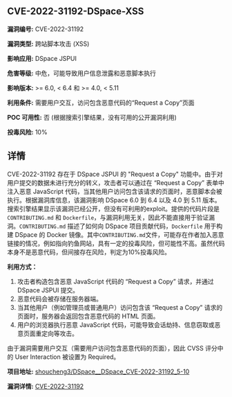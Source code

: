 ## CVE-2022-31192-DSpace-XSS

**漏洞编号:** CVE-2022-31192

**漏洞类型:** 跨站脚本攻击 (XSS)

**影响应用:** DSpace JSPUI

**危害等级:** 中危，可能导致用户信息泄露和恶意脚本执行

**影响版本:** >= 6.0, < 6.4 和 >= 4.0, < 5.11

**利用条件:** 需要用户交互，访问包含恶意代码的“Request a Copy”页面

**POC 可用性:** 否 (根据搜索引擎结果，没有可用的公开漏洞利用)

**投毒风险:** 10%

## 详情

CVE-2022-31192 存在于 DSpace JSPUI 的 "Request a Copy" 功能中。由于对用户提交的数据未进行充分的转义，攻击者可以通过在 “Request a Copy” 表单中注入恶意 JavaScript 代码，当其他用户访问包含该请求的页面时，恶意脚本会被执行。根据漏洞库信息，该漏洞影响 DSpace 6.0 到 6.4 以及 4.0 到 5.11 版本。搜索引擎结果显示该漏洞已经公开，但没有可利用的exploit。提供的代码片段是 `CONTRIBUTING.md` 和 `Dockerfile`，与漏洞利用无关，因此不能直接用于验证漏洞。`CONTRIBUTING.md` 描述了如何向 DSpace 项目贡献代码，`Dockerfile` 用于构建 DSpace 的 Docker 镜像。其中`CONTRIBUTING.md`文件，可能存在作者加入恶意链接的情况，例如指向钓鱼网站，具有一定的投毒风险，但可能性不高。虽然代码本身不是恶意代码，但间接存在风险，判定为10%投毒风险。

**利用方式：**

1.  攻击者构造包含恶意 JavaScript 代码的 “Request a Copy” 请求，并通过 DSpace JSPUI 提交。
2.  恶意代码会被存储在服务器端。
3.  当其他用户（例如管理员或普通用户）访问包含该 “Request a Copy” 请求的页面时，服务器会返回包含恶意代码的 HTML 页面。
4.  用户的浏览器执行恶意 JavaScript 代码，可能导致会话劫持、信息窃取或恶意页面重定向等攻击。

由于漏洞需要用户交互（需要用户访问包含恶意代码的页面），因此 CVSS 评分中的 User Interaction 被设置为 Required。

**项目地址:** [shoucheng3/DSpace__DSpace_CVE-2022-31192_5-10](https://github.com/shoucheng3/DSpace__DSpace_CVE-2022-31192_5-10)

**漏洞详情:** [CVE-2022-31192](https://nvd.nist.gov/vuln/detail/CVE-2022-31192)